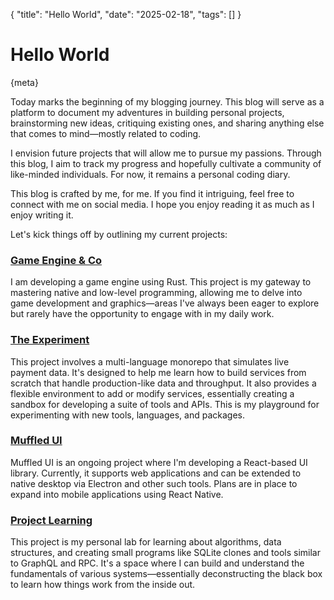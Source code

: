 {
  "title": "Hello World",
  "date": "2025-02-18",
  "tags": []
}

#  Hello World

{meta}

Today marks the beginning of my blogging journey. This blog will serve as a platform to document my adventures in building personal projects, brainstorming new ideas, critiquing existing ones, and sharing anything else that comes to mind—mostly related to coding.

I envision future projects that will allow me to pursue my passions. Through this blog, I aim to track my progress and hopefully cultivate a community of like-minded individuals. For now, it remains a personal coding diary.

This blog is crafted by me, for me. If you find it intriguing, feel free to connect with me on social media. I hope you enjoy reading it as much as I enjoy writing it.

Let's kick things off by outlining my current projects:

### [Game Engine & Co](https://github.com/joshbatley/GameLab)

I am developing a game engine using Rust. This project is my gateway to mastering native and low-level programming, allowing me to delve into game development and graphics—areas I've always been eager to explore but rarely have the opportunity to engage with in my daily work.

### [The Experiment](https://github.com/joshbatley/experiment)

This project involves a multi-language monorepo that simulates live payment data. It's designed to help me learn how to build services from scratch that handle production-like data and throughput. It also provides a flexible environment to add or modify services, essentially creating a sandbox for developing a suite of tools and APIs. This is my playground for experimenting with new tools, languages, and packages.

### [Muffled UI](https://github.com/joshbatley/muffled-ui)

Muffled UI is an ongoing project where I'm developing a React-based UI library. Currently, it supports web applications and can be extended to native desktop via Electron and other such tools. Plans are in place to expand into mobile applications using React Native.

### [Project Learning](https://github.com/joshbatley/projects)

This project is my personal lab for learning about algorithms, data structures, and creating small programs like SQLite clones and tools similar to GraphQL and RPC. It's a space where I can build and understand the fundamentals of various systems—essentially deconstructing the black box to learn how things work from the inside out.